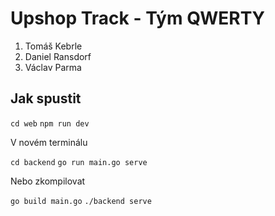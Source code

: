 # Upshop Track - Tým QWERTY

1. Tomáš Kebrle
2. Daniel Ransdorf
3. Václav Parma

## Jak spustit

`cd web`
`npm run dev`

V novém terminálu

`cd backend`
`go run main.go serve`

Nebo zkompilovat

`go build main.go`
`./backend serve`
